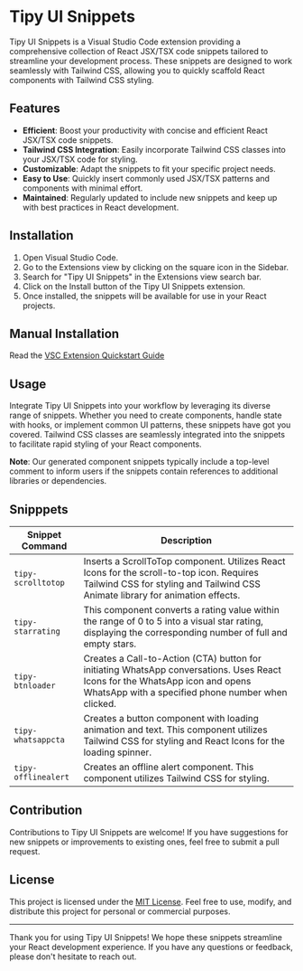 # Tipy UI Snippets

Tipy UI Snippets is a Visual Studio Code extension providing a comprehensive collection of React JSX/TSX code snippets tailored to streamline your development process. These snippets are designed to work seamlessly with Tailwind CSS, allowing you to quickly scaffold React components with Tailwind CSS styling.

## Features

- **Efficient**: Boost your productivity with concise and efficient React JSX/TSX code snippets.
- **Tailwind CSS Integration**: Easily incorporate Tailwind CSS classes into your JSX/TSX code for styling.
- **Customizable**: Adapt the snippets to fit your specific project needs.
- **Easy to Use**: Quickly insert commonly used JSX/TSX patterns and components with minimal effort.
- **Maintained**: Regularly updated to include new snippets and keep up with best practices in React development.

## Installation

1. Open Visual Studio Code.
2. Go to the Extensions view by clicking on the square icon in the Sidebar.
3. Search for "Tipy UI Snippets" in the Extensions view search bar.
4. Click on the Install button of the Tipy UI Snippets extension.
5. Once installed, the snippets will be available for use in your React projects.

## Manual Installation

Read the [VSC Extension Quickstart Guide](/vsc-extension-quickstart.md)

## Usage

Integrate Tipy UI Snippets into your workflow by leveraging its diverse range of snippets. Whether you need to create components, handle state with hooks, or implement common UI patterns, these snippets have got you covered. Tailwind CSS classes are seamlessly integrated into the snippets to facilitate rapid styling of your React components.

**Note**: Our generated component snippets typically include a top-level comment to inform users if the snippets contain references to additional libraries or dependencies.

## Snipppets

| Snippet Command       | Description                                                                                                                                                                        |
| ------------------    | ---------------------------------------------------------------------------------------------------------------------------------------------------------------------------------- |
| `tipy-scrolltotop`    | Inserts a ScrollToTop component. Utilizes React Icons for the scroll-to-top icon. Requires Tailwind CSS for styling and Tailwind CSS Animate library for animation effects.        |
| `tipy-starrating`     | This component converts a rating value within the range of 0 to 5 into a visual star rating, displaying the corresponding number of full and empty stars.                          |
| `tipy-btnloader`      | Creates a Call-to-Action (CTA) button for initiating WhatsApp conversations. Uses React Icons for the WhatsApp icon and opens WhatsApp with a specified phone number when clicked. |
| `tipy-whatsappcta`    | Creates a button component with loading animation and text. This component utilizes Tailwind CSS for styling and React Icons for the loading spinner.                              |
| `tipy-offlinealert`   | Creates an offline alert component. This component utilizes Tailwind CSS for styling.                                                                                              |

## Contribution

Contributions to Tipy UI Snippets are welcome! If you have suggestions for new snippets or improvements to existing ones, feel free to submit a pull request.

## License

This project is licensed under the [MIT License](/LICENSE.txt). Feel free to use, modify, and distribute this project for personal or commercial purposes.

---

Thank you for using Tipy UI Snippets! We hope these snippets streamline your React development experience. If you have any questions or feedback, please don't hesitate to reach out.
